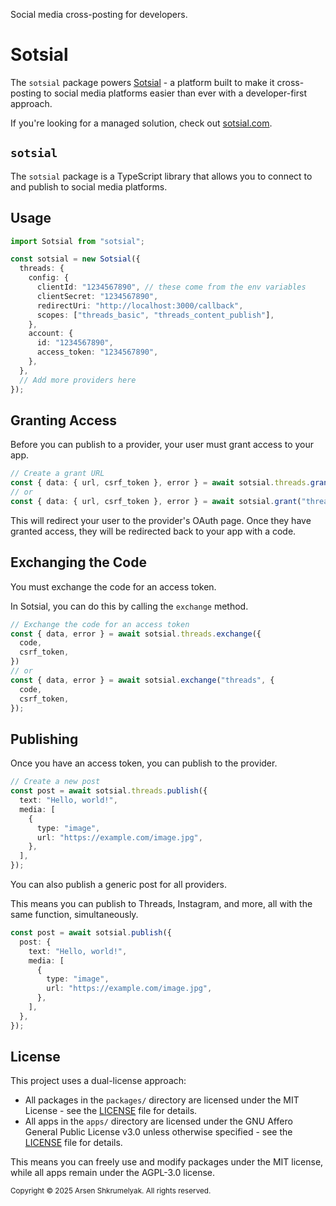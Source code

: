 Social media cross-posting for developers.

# Sotsial

The `sotsial` package powers [Sotsial](https://sotsial.com) - a platform built to make it cross-posting to social media platforms easier than ever with a developer-first approach.

If you're looking for a managed solution, check out [sotsial.com](https://sotsial.com).

## `sotsial`

The `sotsial` package is a TypeScript library that allows you to connect to and publish to social media platforms.

## Usage

```ts
import Sotsial from "sotsial";

const sotsial = new Sotsial({
  threads: {
    config: {
      clientId: "1234567890", // these come from the env variables
      clientSecret: "1234567890",
      redirectUri: "http://localhost:3000/callback",
      scopes: ["threads_basic", "threads_content_publish"],
    },
    account: {
      id: "1234567890",
      access_token: "1234567890",
    },
  },
  // Add more providers here
});
```

## Granting Access

Before you can publish to a provider, your user must grant access to your app.

```ts
// Create a grant URL
const { data: { url, csrf_token }, error } = await sotsial.threads.grant();
// or
const { data: { url, csrf_token }, error } = await sotsial.grant("threads");
```

This will redirect your user to the provider's OAuth page. Once they have granted access, they will be redirected back to your app with a code.

## Exchanging the Code

You must exchange the code for an access token.

In Sotsial, you can do this by calling the `exchange` method.

```ts
// Exchange the code for an access token
const { data, error } = await sotsial.threads.exchange({
  code,
  csrf_token,
})
// or
const { data, error } = await sotsial.exchange("threads", {
  code,
  csrf_token,
});
```

## Publishing

Once you have an access token, you can publish to the provider.

```ts
// Create a new post
const post = await sotsial.threads.publish({
  text: "Hello, world!",
  media: [
    {
      type: "image",
      url: "https://example.com/image.jpg",
    },
  ],
});
```

You can also publish a generic post for all providers.

This means you can publish to Threads, Instagram, and more, all with the same function, simultaneously.

```ts
const post = await sotsial.publish({
  post: {
    text: "Hello, world!",
    media: [
      {
        type: "image",
        url: "https://example.com/image.jpg",
      },
    ],
  },
});
```

## License

This project uses a dual-license approach:

- All packages in the `packages/` directory are licensed under the MIT License - see the [LICENSE](packages/LICENSE) file for details.
- All apps in the `apps/` directory are licensed under the GNU Affero General Public License v3.0 unless otherwise specified - see the [LICENSE](apps/web/LICENSE) file for details.

This means you can freely use and modify packages under the MIT license, while all apps remain under the AGPL-3.0 license.

<sub>Copyright © 2025 Arsen Shkrumelyak. All rights reserved.</sub>
